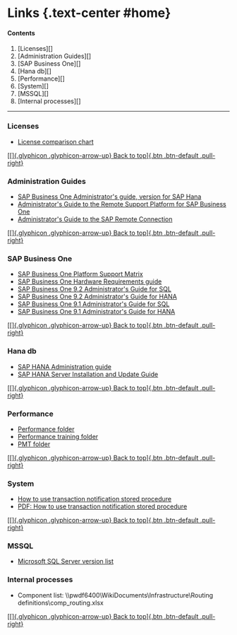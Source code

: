 # Links {.text-center #home}

#### Contents

1. [Licenses][]
1. [Administration Guides][]
1. [SAP Business One][]
1. [Hana db][]
1. [Performance][]
1. [System][]
1. [MSSQL][]
1. [Internal processes][]

------------

### Licenses

* [License comparison chart](https://partneredge.sap.com/en/library/assets/products/ent_mng/sbo/sell/order_license/request_licenses/pl_lg_sbo_lcchart.html)

[[[]{.glyphicon .glyphicon-arrow-up} Back to top]{.btn .btn-default .pull-right}](#home)

### Administration Guides

* [SAP Business One Administrator's guide, version for SAP Hana](https://partneredge.sap.com/en/library/assets/products/ent_mng/sbo/about/sbo_b1h/versions/docu_sbo_b1h_92/tr_iug_sbo_b1h_ag_92/assetfile/Administrator's%20Guide%20for%20SAP%20Business%20One%209.2,%20version%20for%20SAP%20HANA.pdf)
* [Administrator's Guide to the Remote Support Platform for SAP Business One](https://websmp203.sap-ag.de/~sapidb/012002523100002807162016E/B1_RSP32_AdminGuide.pdf)
* [Administrator's Guide to the SAP Remote Connection](https://websmp203.sap-ag.de/~sapidb/012002523100009991562016E/B1_RemoteConnect_AdminGde.pdf)

[[[]{.glyphicon .glyphicon-arrow-up} Back to top]{.btn .btn-default .pull-right}](#home)

### SAP Business One

* [SAP Business One Platform Support Matrix](https://partneredge.sap.com/en/library/assets/products/ent_mng/sbo/about/sbo/platform_info/tr_d_sbo_psm/assetfile/Platform%20Support%20Matrix%20for%20SAP%20Business%20One.pdf)
* [SAP Business One Hardware Requirements guide](https://partneredge.sap.com/en/library/assets/products/ent_mng/sbo/about/sbo/platform_info/tr_d_sbo_hrg/assetfile/Hardware%20Requirements%20Guide%20for%20SAP%20Business%20One.pdf)
* [SAP Business One 9.2 Administrator's Guide for SQL](https://partneredge.sap.com/en/library/assets/products/ent_mng/sbo/about/sbo/versions/docu_sbo_92/tr_iug_sbo_ag_sql_92/assetfile/Administrator's%20Guide%20for%20SAP%20Business%20One%209.2%20on%20MS%20SQL.pdf)
* [SAP Business One 9.2 Administrator's Guide for HANA](https://partneredge.sap.com/en/library/assets/products/ent_mng/sbo/about/sbo_b1h/versions/docu_sbo_b1h_92/tr_iug_sbo_b1h_ag_92/assetfile/Administrator's%20Guide%20for%20SAP%20Business%20One%209.2,%20version%20for%20SAP%20HANA.pdf)  
* [SAP Business One 9.1 Administrator's Guide for SQL](https://partneredge.sap.com/en/library/assets/products/ent_mng/sbo/about/sbo/versions/docu_sbo_91/tr_iug_sbo_ag_sql_91/assetfile/Administrator's%20Guide%20for%20SAP%20Business%20One%209.1%20on%20MS%20SQL.pdf)
* [SAP Business One 9.1 Administrator's Guide for HANA](https://partneredge.sap.com/en/library/assets/products/ent_mng/sbo/about/sbo_b1h/versions/docu_sbo_91/tr_iug_sbo_b1h_ag_91/assetfile/Administrator's%20Guide%20for%20SAP%20Business%20One%209.1,%20version%20for%20SAP%20HANA.pdf)

[[[]{.glyphicon .glyphicon-arrow-up} Back to top]{.btn .btn-default .pull-right}](#home)

### Hana db

* [SAP HANA Administration guide](http://help.sap.com/hana/SAP_HANA_Administration_Guide_en.pdf)
* [SAP HANA Server Installation and Update Guide](http://help.sap.com/hana/SAP_HANA_Server_Installation_Guide_en.pdf)

[[[]{.glyphicon .glyphicon-arrow-up} Back to top]{.btn .btn-default .pull-right}](#home)

### Performance

* [Performance folder](file://///pwdf6400/GT_PerformanceAndCrashes)
* [Performance training folder](file://///pwdf6400/GT_PerformanceAndCrashes/Training)
* [PMT folder](file://///pwdf6400/GT_PerformanceAndCrashes/PerformanceMonitoringTool)

[[[]{.glyphicon .glyphicon-arrow-up} Back to top]{.btn .btn-default .pull-right}](#home)

### System

* [How to use transaction notification stored procedure](https://archive.sap.com/documents/docs/DOC-7034)
* [PDF: How to use transaction notification stored procedure](http://www.sdn.sap.com/irj/scn/go/portal/prtroot/docs/library/uuid/e991e2b9-0901-0010-0395-ef5268b00aaf?QuickLink=index&overridelayout=true&43430709298953)

[[[]{.glyphicon .glyphicon-arrow-up} Back to top]{.btn .btn-default .pull-right}](#home)

### MSSQL

* [Microsoft SQL Server version list](https://sqlserverbuilds.blogspot.ca/)

### Internal processes

* Component list: \\\\pwdf6400\\WikiDocuments\\Infrastructure\\Routing definitions\\comp\_routing.xlsx

[[[]{.glyphicon .glyphicon-arrow-up} Back to top]{.btn .btn-default .pull-right}](#home)
